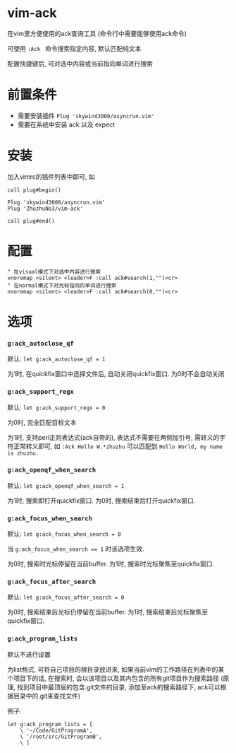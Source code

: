 # vim-ack

在vim里方便使用的ack查询工具 (命令行中需要能够使用ack命令)

可使用 `:Ack ` 命令搜索指定内容, 默认匹配纯文本

配置快捷键后, 可对选中内容或当前指向单词进行搜索

# 前置条件

* 需要安装插件 `Plug 'skywind3000/asyncrun.vim'`
* 需要在系统中安装 ack 以及 expect

# 安装

加入vimrc的插件列表中即可, 如

```
call plug#begin()

Plug 'skywind3000/asyncrun.vim'
Plug 'ZhuzhuNo3/vim-ack'

call plug#end()
```

# 配置

```
" 在visual模式下对选中内容进行搜索
vnoremap <silent> <leader>F :call ack#search(1,"")<cr>
" 在normal模式下对光标指向的单词进行搜索
nnoremap <silent> <leader>F :call ack#search(0,"")<cr>
```

# 选项

### `g:ack_autoclose_qf`

默认: `let g:ack_autoclose_qf = 1`

为1时, 在quickfix窗口中选择文件后, 自动关闭quickfix窗口. 为0时不会自动关闭

### `g:ack_support_regx`

默认: `let g:ack_support_regx = 0`

为0时, 完全匹配目标文本

为1时, 支持perl正则表达式(ack自带的), 表达式不需要在两侧加引号, 需转义的字符正常转义即可, 如 `:Ack Hello W.*zhuzhu` 可以匹配到 `Hello World, my name is zhuzhu.`

### `g:ack_openqf_when_search`

默认: `let g:ack_openqf_when_search = 1`

为1时, 搜索即打开quickfix窗口. 为0时, 搜索结束后打开quickfix窗口.

### `g:ack_focus_when_search`

默认: `let g:ack_focus_when_search = 0`

当 `g:ack_focus_when_search == 1` 时该选项生效.

为0时, 搜索时光标停留在当前buffer. 为1时, 搜索时光标聚焦至quickfix窗口.

### `g:ack_focus_after_search`

默认: `let g:ack_focus_after_search = 0`

为0时, 搜索结束后光标仍停留在当前buffer. 为1时, 搜索结束后光标聚焦至quickfix窗口.

### `g:ack_program_lists`

默认不进行设置

为list格式, 可将自己项目的根目录放进来, 如果当前vim的工作路径在列表中的某个项目下的话, 在搜索时, 会以该项目以及其内包含的所有git项目作为搜索路径 (原理, 找到项目中最顶层的包含.git文件的目录, 添加至ack的搜索路径下, ack可以根据目录中的.git来查找文件)

例子:

```
let g:ack_program_lists = [
    \ '~/Code/GitProgramA',
    \ '/root/src/GitProgramB',
    \ ]
```
